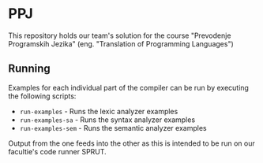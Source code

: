 # PPJ

This repository holds our team's solution for the course "Prevodenje Programskih Jezika" (eng. "Translation of Programming Languages")

## Running

Examples for each individual part of the compiler can be run by executing the following scripts:

* `run-examples` - Runs the lexic analyzer examples
* `run-examples-sa` - Runs the syntax analyzer examples
* `run-examples-sem` - Runs the semantic analyzer examples

Output from the one feeds into the other as this is intended to be run on our facultie's code runner SPRUT.
